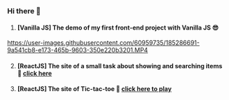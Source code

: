 ### Hi there 👋

1. #### [Vanilla JS] The demo of my first front-end project with Vanilla JS :sunglasses:
https://user-images.githubusercontent.com/60959735/185286691-9a541cb8-e173-465b-9603-350e220b3201.MP4

2. #### [ReactJS] The site of a small task about showing and searching items :star_struck: [click here](https://shawn-xingshi-he.github.io/Task_resonate/)

3. #### [ReactJS] The site of Tic-tac-toe :hugs: [click here to play](https://shawn-xingshi-he.github.io/tic-tac-toe/)




<!--
**Shawn-Xingshi-He/Shawn-Xingshi-He** is a ✨ _special_ ✨ repository because its `README.md` (this file) appears on your GitHub profile.

Here are some ideas to get you started:

- 🔭 I’m currently working on ...
- 🌱 I’m currently learning ...
- 👯 I’m looking to collaborate on ...
- 🤔 I’m looking for help with ...
- 💬 Ask me about ...
- 📫 How to reach me: ...
- 😄 Pronouns: ...
- ⚡ Fun fact: ...
-->
